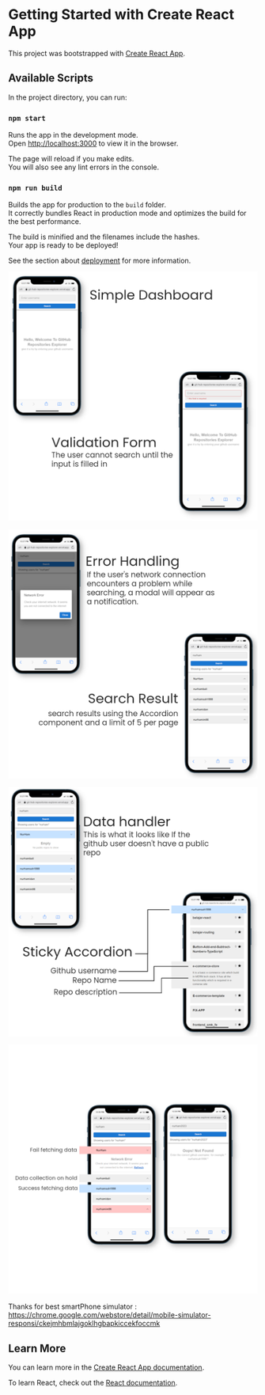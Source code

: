 # Getting Started with Create React App

This project was bootstrapped with [Create React App](https://github.com/facebook/create-react-app).

## Available Scripts

In the project directory, you can run:

### `npm start`

Runs the app in the development mode.\
Open [http://localhost:3000](http://localhost:3000) to view it in the browser.

The page will reload if you make edits.\
You will also see any lint errors in the console.

### `npm run build`

Builds the app for production to the `build` folder.\
It correctly bundles React in production mode and optimizes the build for the best performance.

The build is minified and the filenames include the hashes.\
Your app is ready to be deployed!

See the section about [deployment](https://facebook.github.io/create-react-app/docs/deployment) for more information.


![](https://github.com/nurhamsah1998/GitHub-repositories-explorer/blob/main/Docs/github%20repository%20explorer.png)

![](https://github.com/nurhamsah1998/GitHub-repositories-explorer/blob/main/Docs/github%20repository%20explorer%201.png)

![](https://github.com/nurhamsah1998/GitHub-repositories-explorer/blob/main/Docs/github%20repository%20explorer%202.png)

![](https://github.com/nurhamsah1998/GitHub-repositories-explorer/blob/main/Docs/github%20repository%20explorer%203.png)

Thanks for best smartPhone simulator : https://chrome.google.com/webstore/detail/mobile-simulator-responsi/ckejmhbmlajgoklhgbapkiccekfoccmk


## Learn More

You can learn more in the [Create React App documentation](https://facebook.github.io/create-react-app/docs/getting-started).

To learn React, check out the [React documentation](https://reactjs.org/).

